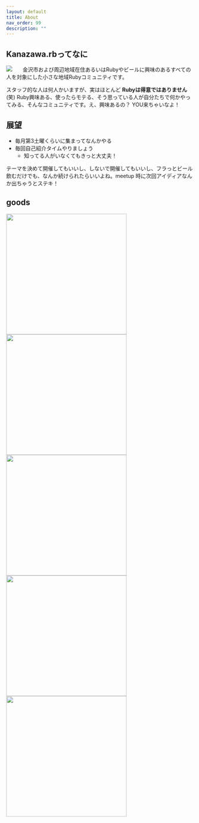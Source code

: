 ```yaml
---
layout: default
title: About
nav_order: 99
description: ""
---
```


<section>
  <h1>Kanazawa.rbってなに</h1>
  <img src="/images/logo_kzrb.png" style="float: left; margin-right: 2em">
  <p>金沢市および周辺地域在住あるいはRubyやビールに興味のあるすべての人を対象にした小さな地域Rubyコミュニティです。</p>
  <p>スタッフ的な人は何人かいますが、実はほとんど <strong>Rubyは得意ではありません</strong> (笑) Ruby興味ある、使ったらモテる、そう思っている人が自分たちで何かやってみる、そんなコミュニティです。え、興味あるの？ YOU来ちゃいなよ！</p>

  <h1 style="clear: both">展望</h1>
  <ul>
    <li>毎月第3土曜くらいに集まってなんかやる</li>
    <li>毎回自己紹介タイムやりましょう
      <ul>
        <li>知ってる人がいなくてもきっと大丈夫！</li>
    </ul></li>
  </ul>
  <p>テーマを決めて開催してもいいし、しないで開催してもいいし、フラっとビール飲むだけでも、なんか続けられたらいいよね。meetup 時に次回アイディアなんか出ちゃうとステキ！</p>

  <h1>goods</h1>
  <div>
    <script>!function(d,s,id){var js,fjs=d.getElementsByTagName(s)[0];if(!d.getElementById(id)){js=d.createElement(s);js.id=id;js.src="//suzuri.jp/thirdparty/widgets.js";js.charset="utf-8";fjs.parentNode.insertBefore(js,fjs);}}(document,"script","suzuri-widget-script");</script>
    <div class="suzuri-widget-product" data-suzuri-product-id="19185143" data-suzuri-item-variant-id="1"><a href="https://suzuri.jp/kzrb/7715638/t-shirt/s/white"><img src="https://d1q9av5b648rmv.cloudfront.net/v3/323x323/t-shirt/s/white/front/7715638/1627714757-5572x2306.png.jpg?h=2d6cfe158138835c86dc58b483d453c6a2ac1377&amp;printed=true" width="323" height="323"></a></div>
    <script>!function(d,s,id){var js,fjs=d.getElementsByTagName(s)[0];if(!d.getElementById(id)){js=d.createElement(s);js.id=id;js.src="//suzuri.jp/thirdparty/widgets.js";js.charset="utf-8";fjs.parentNode.insertBefore(js,fjs);}}(document,"script","suzuri-widget-script");</script>
    <div class="suzuri-widget-product" data-suzuri-product-id="19185184" data-suzuri-item-variant-id="914"><a href="https://suzuri.jp/kzrb/7715638/wash-t-shirt/s/crimson"><img src="https://d1q9av5b648rmv.cloudfront.net/v3/323x323/wash-t-shirt/s/crimson/front/7715638/1627714757-5572x2306.png.jpg?h=2d6cfe158138835c86dc58b483d453c6a2ac1377&amp;printed=true" width="323" height="323"></a></div>
    <script>!function(d,s,id){var js,fjs=d.getElementsByTagName(s)[0];if(!d.getElementById(id)){js=d.createElement(s);js.id=id;js.src="//suzuri.jp/thirdparty/widgets.js";js.charset="utf-8";fjs.parentNode.insertBefore(js,fjs);}}(document,"script","suzuri-widget-script");</script>
    <div class="suzuri-widget-product" data-suzuri-product-id="19185305" data-suzuri-item-variant-id="81"><a href="https://suzuri.jp/kzrb/7715638/tote-bag/m/natural"><img src="https://d1q9av5b648rmv.cloudfront.net/v3/323x323/tote-bag/m/natural/7715638/1627714757-5572x2306.png.jpg?h=2d6cfe158138835c86dc58b483d453c6a2ac1377&amp;printed=true" width="323" height="323"></a></div>
    <script>!function(d,s,id){var js,fjs=d.getElementsByTagName(s)[0];if(!d.getElementById(id)){js=d.createElement(s);js.id=id;js.src="//suzuri.jp/thirdparty/widgets.js";js.charset="utf-8";fjs.parentNode.insertBefore(js,fjs);}}(document,"script","suzuri-widget-script");</script>
    <div class="suzuri-widget-product" data-suzuri-product-id="19185308" data-suzuri-item-variant-id="1483"><a href="https://suzuri.jp/kzrb/7715638/thermo-tumbler/360ml/white"><img src="https://d1q9av5b648rmv.cloudfront.net/v3/323x323/thermo-tumbler/360ml/white/7715638/1627714757-5572x2306.png.jpg?h=2d6cfe158138835c86dc58b483d453c6a2ac1377&amp;printed=true" width="323" height="323"></a></div>
    <script>!function(d,s,id){var js,fjs=d.getElementsByTagName(s)[0];if(!d.getElementById(id)){js=d.createElement(s);js.id=id;js.src="//suzuri.jp/thirdparty/widgets.js";js.charset="utf-8";fjs.parentNode.insertBefore(js,fjs);}}(document,"script","suzuri-widget-script");</script>
    <div class="suzuri-widget-product" data-suzuri-product-id="19185309" data-suzuri-item-variant-id="939"><a href="https://suzuri.jp/kzrb/7715638/koozie/m/white"><img src="https://d1q9av5b648rmv.cloudfront.net/v3/323x323/koozie/m/white/7715638/1627714757-5572x2306.png.jpg?h=2d6cfe158138835c86dc58b483d453c6a2ac1377&amp;printed=true" width="323" height="323"></a></div>
  </div>
</section>

